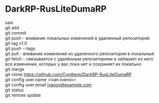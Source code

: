 # DarkRP-RusLiteDumaRP
sasi<br>
git add .<br>
git commit<br>
git push - вливание локальных изменений в удаленный репозиторий<br>
git tag v1.0<br>
git push --tags<br>
git pull - вливание изменений из удаленного репозитория в локальный<br>
git fetch - связывается с удалённым репозиторием и забирает из него все изменения, которых у вас пока нет и сохраняет их локально<br>
git merge<br>
git clone https://github.com/CynAtom/DarkRP-RusLiteDumaRP<br>
git config user.name <ivan.ivanov><br>
git config user.email <ivanov@example.com><br>
git status<br>
git remote update<br>